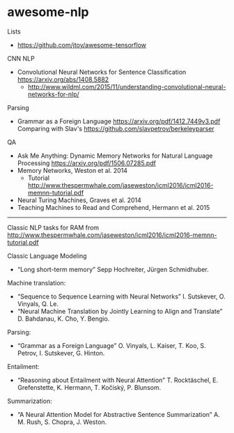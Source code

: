 # awesome-nlp

Lists

- https://github.com/jtoy/awesome-tensorflow
  
CNN NLP

- Convolutional Neural Networks for Sentence Classification https://arxiv.org/abs/1408.5882
  - http://www.wildml.com/2015/11/understanding-convolutional-neural-networks-for-nlp/

  
Parsing

- Grammar as a Foreign Language https://arxiv.org/pdf/1412.7449v3.pdf
  Comparing with Slav's https://github.com/slavpetrov/berkeleyparser

QA

- Ask Me Anything: Dynamic Memory Networks for Natural Language Processing https://arxiv.org/pdf/1506.07285.pdf
- Memory Networks, Weston et al. 2014
  - Tutorial http://www.thespermwhale.com/jaseweston/icml2016/icml2016-memnn-tutorial.pdf
- Neural Turing Machines, Graves et al. 2014
- Teaching Machines to Read and Comprehend, Hermann et al. 2015

---

Classic NLP tasks for RAM from http://www.thespermwhale.com/jaseweston/icml2016/icml2016-memnn-tutorial.pdf

Classic Language Modeling

- “Long short-term memory” Sepp Hochreiter, Jürgen Schmidhuber.
  
Machine translation:

- “Sequence to Sequence Learning with Neural Networks” I. Sutskever, O. Vinyals, Q. Le.
- “Neural Machine Translation by Jointly Learning to Align and Translate” D. Bahdanau, K. Cho, Y. Bengio.

Parsing:

- “Grammar as a Foreign Language” O. Vinyals, L. Kaiser, T. Koo, S. Petrov, I. Sutskever, G. Hinton.

Entailment:

- “Reasoning about Entailment with Neural Attention” T. Rocktäschel, E. Grefenstette, K. Hermann, T. Kočiský, P. Blunsom.

Summarization:

- “A Neural Attention Model for Abstractive Sentence Summarization” A. M. Rush, S. Chopra, J. Weston. 
